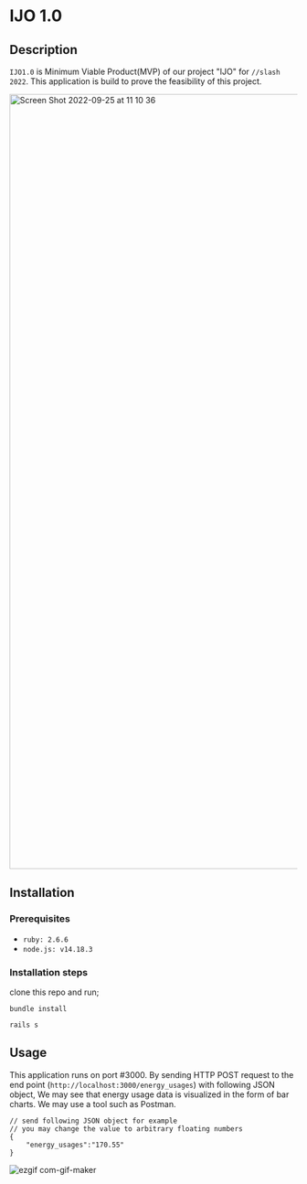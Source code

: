 # IJO 1.0
## Description
`IJO1.0` is Minimum Viable Product(MVP) of our project "IJO" for `//slash 2022`.
This application is build to prove the feasibility of this project.

<img width="1356" alt="Screen Shot 2022-09-25 at 11 10 36" src="https://user-images.githubusercontent.com/91676145/192136624-0cdeccfb-d58c-48a3-9a38-754d7ce39756.png">


## Installation
### Prerequisites
- `ruby: 2.6.6`
- `node.js: v14.18.3`

### Installation steps
clone this repo and run;
```
bundle install
```
```
rails s
```

## Usage
This application runs on port #3000.
By sending HTTP POST request to the end point (`http://localhost:3000/energy_usages`) with following JSON object,
We may see that energy usage data is visualized in the form of bar charts.
We may use a tool such as Postman.
```
// send following JSON object for example
// you may change the value to arbitrary floating numbers
{
    "energy_usages":"170.55"
}
```
![ezgif com-gif-maker](https://user-images.githubusercontent.com/91676145/192136643-107f3e79-66d2-45fa-981c-ae4e6c1c71aa.gif)
